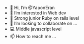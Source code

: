 - 👋 Hi, I’m @YaponEran 
- 👀 I’m interested in Web dev
- 🌱 Strong junior Ruby on rails level
- 💞️ I’m looking to collaborate on ...
- 💻 Middle javascript level
- 📫 How to reach me ...

<!---
YaponEran/YaponEran is a ✨ special ✨ repository because its `README.md` (this file) appears on your GitHub profile.
You can click the Preview link to take a look at your changes.
--->
